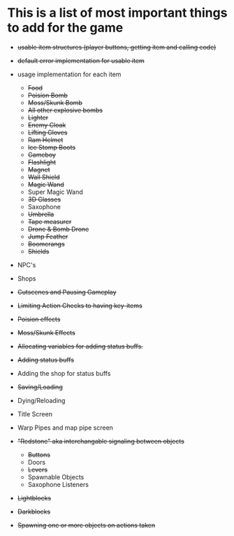 # This is a list of most important things to add for the game

- ~~usable item structures (player buttons, getting item and calling code)~~
- ~~default error implementation for usable item~~
- usage implementation for each item
  - ~~Food~~
  - ~~Poision Bomb~~
  - ~~Moss/Skunk Bomb~~
  - ~~All other explosive bombs~~
  - ~~Lighter~~
  - ~~Enemy Cloak~~
  - ~~Lifting Gloves~~
  - ~~Ram Helmet~~
  - ~~Ice Stomp Boots~~
  - ~~Gameboy~~
  - ~~Flashlight~~
  - ~~Magnet~~
  - ~~Wall Shield~~
  - ~~Magic Wand~~
  - Super Magic Wand
  - ~~3D Glasses~~
  - Saxophone
  - ~~Umbrella~~
  - ~~Tape measurer~~
  - ~~Drone & Bomb Drone~~
  - ~~Jump Feather~~
  - ~~Boomerangs~~
  - ~~Shields~~

- NPC's
- Shops
- ~~Cutscenes and Pausing Gameplay~~
- ~~Limiting Action Checks to having key-items~~
- ~~Poision effects~~
- ~~Moss/Skunk Effects~~
- ~~Allocating variables for adding status buffs.~~
- ~~Adding status buffs~~
- Adding the shop for status buffs
- ~~Saving/Loading~~
- Dying/Reloading
- Title Screen
- Warp Pipes and map pipe screen
- ~~"Redstone" aka interchangable signaling between objects~~
  - ~~Buttons~~
  - Doors
  - ~~Levers~~
  - Spawnable Objects
  - Saxophone Listeners
- ~~Lightblocks~~
- ~~Darkblocks~~
- ~~Spawning one or more objects on actions taken~~
